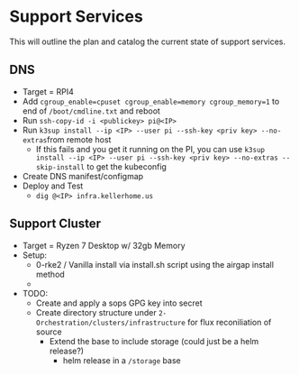 # Support Services

This will outline the plan and catalog the current state of support services.

## DNS
- Target = RPI4
- Add `cgroup_enable=cpuset cgroup_enable=memory cgroup_memory=1` to end of `/boot/cmdline.txt` and reboot
- Run `ssh-copy-id -i <publickey> pi@<IP>`
- Run `k3sup install --ip <IP> --user pi --ssh-key <priv key> --no-extras`from remote host
    - If this fails and you get it running on the PI, you can use `k3sup install --ip <IP> --user pi --ssh-key <priv key> --no-extras --skip-install` to get the kubeconfig
- Create DNS manifest/configmap
- Deploy and Test
    - `dig @<IP> infra.kellerhome.us`

## Support Cluster
- Target = Ryzen 7 Desktop w/ 32gb Memory
- Setup:
    - 0-rke2 / Vanilla install via install.sh script using the airgap install method
    - 
- TODO:
    - Create and apply a sops GPG key into secret
    - Create directory structure under `2-Orchestration/clusters/infrastructure` for flux reconiliation of source
        - Extend the base to include storage (could just be a helm release?)
            - helm release in a `/storage` base
            

